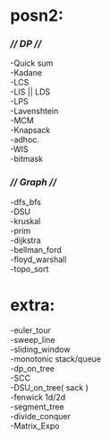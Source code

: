 #
# **posn2:**
###   _// DP //_
-Quick sum\
-Kadane\
-LCS\
-LIS || LDS\
-LPS\
-Lavenshtein\
-MCM\
-Knapsack\
-adhoc.\
-WIS\
-bitmask
###   _// Graph //_
-dfs_bfs\
-DSU\
-kruskal\
-prim\
-dijkstra\
-bellman_ford\
-floyd_warshall\
-topo_sort
#
# **extra:**
-euler_tour\
-sweep_line\
-sliding_window\
-monotonic stack/queue\
-dp_on_tree\
-SCC\
-DSU_on_tree( sack )\
-fenwick 1d/2d\
-segment_tree\
-divide_conquer\
-Matrix_Expo
